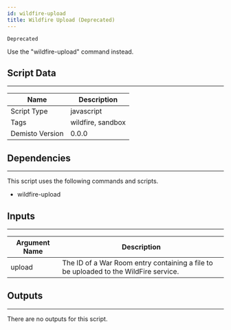 ```yaml
---
id: wildfire-upload
title: Wildfire Upload (Deprecated)
---
```


`Deprecated`

Use the "wildfire-upload" command instead.

## Script Data
---

| **Name** | **Description** |
| --- | --- |
| Script Type | javascript |
| Tags | wildfire, sandbox |
| Demisto Version | 0.0.0 |

## Dependencies
---
This script uses the following commands and scripts.
* wildfire-upload

## Inputs
---

| **Argument Name** | **Description** |
| --- | --- |
| upload | The ID of a War Room entry containing a file to be uploaded to the WildFire service. |

## Outputs
---
There are no outputs for this script.
